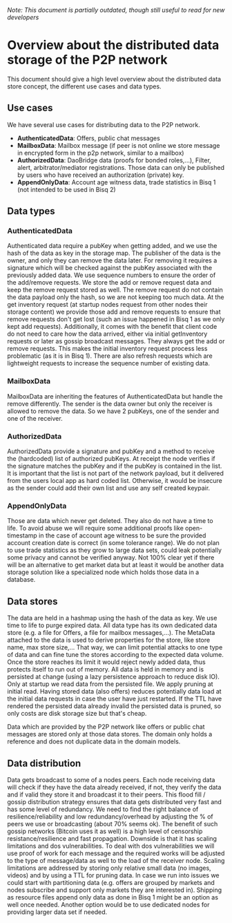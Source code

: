 _Note: This document is partially outdated, though still useful to read for new developers_

# Overview about the distributed data storage of the P2P network

This document should give a high level overview about the distributed data store concept, the different use cases
and data types.

## Use cases

We have several use cases for distributing data to the P2P network.

- **AuthenticatedData**: Offers, public chat messages
- **MailboxData**: Mailbox message (if peer is not online we store message in encrypted form in the p2p network, similar
  to a mailbox)
- **AuthorizedData**: DaoBridge data (proofs for bonded roles,...), Filter, alert, arbitrator/mediator registrations. Those data can only be published by users who have received an authorization (private) key.
- **AppendOnlyData**: Account age witness data, trade statistics in Bisq 1 (not intended to be used in Bisq 2)

## Data types
### AuthenticatedData
Authenticated data require a pubKey when getting added, and we use the hash of the data as key in the storage map. The publisher 
of the data is the owner, and only they can remove the data later. For removing it requires a signature which will be checked 
against the pubKey associated with the previously added data.
We use sequence numbers to ensure the order of the add/remove requests. We store the add or remove request data and keep the remove request stored as well. The remove request do not contain the data payload only the hash, so we are not keeping too much data.
At the get inventory request (at startup nodes request from other nodes their storage content) we provide those add and 
remove requests to ensure that remove requests don't get lost (such an issue happened in Bisq 1 as we only kept add 
requests). Additionally, it comes with the benefit that client code do not need to care how the data arrived, either 
via initial getInventory requests or later as gossip broadcast messages. They always get the add or remove requests. 
This makes the initial inventory request process less problematic (as it is in Bisq 1).
There are also refresh requests which are lightweight requests to increase the sequence number of existing data.

### MailboxData
MailboxData are inheriting the features of AuthenticatedData but handle the remove differently. 
The sender is the data owner but only the receiver is allowed to remove the data. 
So we have 2 pubKeys, one of the sender and one of the receiver.

### AuthorizedData
AuthorizedData provide a signature and pubKey and a method to receive the (hardcoded) list of authorized pubKeys.
At receipt the node verifies if the signature matches the pubKey and if the pubKey is contained in the list.
It is important that the list is not part of the network payload, but it delivered from the users local app as 
hard coded list. Otherwise, it would be insecure as the sender could add their own list and use any self created keypair.

### AppendOnlyData
Those are data which never get deleted. They also do not have a time to life.
To avoid abuse we will require some additional proofs like open-timestamp in the case of account age witness to be sure 
the provided account creation date is correct (in some tolerance range).
We do not plan to use trade statistics as they grow to large data sets, could leak potentially some privacy and cannot be verified 
anyway. Not 100% clear yet if there will be an alternative to get market data but at least it would be another data 
storage solution like a specialized node which holds those data in a database.

## Data stores
The data are held in a hashmap using the hash of the data as key.
We use time to life to purge expired data. All data type has its own dedicated data store (e.g. a file for Offers, a file for mailbox messages,...). The MetaData attached to the data is used to derive properties for the store, like store name, max store size,...
That way, we can limit potential attacks to one type of data and can fine tune the stores according to the expected data volume.
Once the store reaches its limit it would reject newly added data, thus protects itself to run out of memory.
All data is held in memory and is persisted at change (using a lazy persistence approach to reduce disk IO). Only at 
startup we read data from the persisted file. We apply pruning at initial read. Having stored data (also offers) reduces 
potentially data load at the initial data requests in case the user have just restarted. If the TTL have rendered the 
persisted data already invalid the persisted data is pruned, so only costs are disk storage size but that's cheap.

Data which are provided by the P2P network like offers or public chat messages are stored only at those data stores.
The domain only holds a reference and does not duplicate data in the domain models.

## Data distribution
Data gets broadcast to some of a nodes peers. Each node receiving data will check if they have the data already 
received, if not, they verify the data and if valid they store it and broadcast it to their peers.
This flood fill / gossip distribution strategy ensures that data gets distributed very fast and has some level of redundancy.
We need to find the right balance of resilience/reliability and low redundancy/overhead by adjusting the % of peers we
use or broadcasting (about 70% seems ok). The benefit of such gossip networks (Bitcoin uses it as well) is a high level of 
censorship resistance/resilience and fast propagation. Downside is that it has scaling limitations and dos 
vulnerabilities. To deal with dos vulnerabilities we will use proof of work for each message and the required works will
be adjusted to the type of message/data as well to the load of the receiver node.
Scaling limitations are addressed by storing only relative small data (no images, videos) and by using a TTL for 
pruning data. In case we run into issues we could start with partitioning data (e.g. offers are grouped by markets and 
nodes subscribe and support only markets they are interested in).
Shipping as resource files append only data as done in Bisq 1 might be an option as well once needed. Another option 
would be to use dedicated nodes for providing larger data set if needed. 
